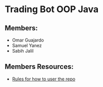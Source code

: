 # Trading Bot OOP Java

## Members:
- Omar Guajardo
- Samuel Yanez 
- Sabih Jalil

## Members Resources:
- [Rules for how to user the repo](https://medium.com/@jonathanmines/the-ultimate-github-collaboration-guide-df816e98fb67)

